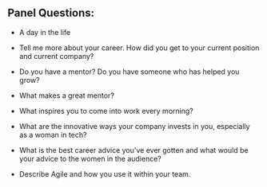 ## Panel Questions:

- A day in the life

- Tell me more about your career. How did you get to your current position and current company?

- Do you have a mentor? Do you have someone who has helped you grow?

- What makes a great mentor?

- What inspires you to come into work every morning?

- What are the innovative ways your company invests in you, especially as a woman in tech?

- What is the best career advice you've ever gotten and what would be your advice to the women in the audience?

- Describe Agile and how you use it within your team.
